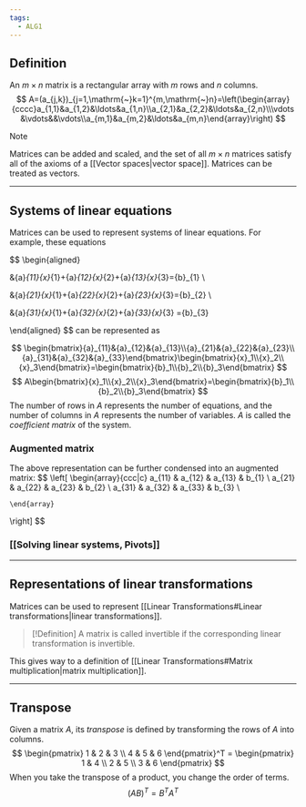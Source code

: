 ```yaml
---
tags:
  - ALG1
---
```


## Definition

An $m \times n$ matrix is a rectangular array with $m$ rows and $n$ columns.
$$
A=(a_{j,k})_{j=1,\mathrm{~}k=1}^{m,\mathrm{~}n}=\left(\begin{array}{cccc}a_{1,1}&a_{1,2}&\ldots&a_{1,n}\\a_{2,1}&a_{2,2}&\ldots&a_{2,n}\\\vdots&\vdots&&\vdots\\a_{m,1}&a_{m,2}&\ldots&a_{m,n}\end{array}\right)
$$


>[!Note] 
>Matrices can be added and scaled, and the set of all $m \times n$ matrices satisfy all of the axioms of a [[Vector spaces|vector space]]. Matrices can be treated as vectors.

---
## Systems of linear equations

Matrices can be used to represent systems of linear equations. 
For example, these equations

$$
\begin{aligned}

&{a}_{11}{x}_{1}+{a}_{12}{x}_{2}+{a}_{13}{x}_{3}={b}_{1} \\

&{a}_{21}{x}_{1}+{a}_{22}{x}_{2}+{a}_{23}{x}_{3}={b}_{2} \\

&{a}_{31}{x}_{1}+{a}_{32}{x}_{2}+{a}_{33}{x}_{3} ={b}_{3} 

\end{aligned}
$$
can be represented as

$$
\begin{bmatrix}{a}_{11}&{a}_{12}&{a}_{13}\\{a}_{21}&{a}_{22}&{a}_{23}\\{a}_{31}&{a}_{32}&{a}_{33}\end{bmatrix}\begin{bmatrix}{x}_1\\{x}_2\\{x}_3\end{bmatrix}=\begin{bmatrix}{b}_1\\{b}_2\\{b}_3\end{bmatrix}
$$
$$
A\begin{bmatrix}{x}_1\\{x}_2\\{x}_3\end{bmatrix}=\begin{bmatrix}{b}_1\\{b}_2\\{b}_3\end{bmatrix}
$$
The number of rows in $A$ represents the number of equations, and the number of columns in $A$ represents the number of variables. $A$ is called the *coefficient matrix* of the system.
### Augmented matrix
The above representation can be further condensed into an augmented matrix:
$$
\left[
    \begin{array}{ccc|c}
        a_{11} & a_{12} & a_{13}  & b_{1} \\
 a_{21} & a_{22} & a_{23} & b_{2} \\
 a_{31} & a_{32} & a_{33} & b_{3} \\
  
    \end{array}
\right]
$$

### [[Solving linear systems, Pivots]]

---
## Representations of linear transformations

Matrices can be used to represent [[Linear Transformations#Linear transformations|linear transformations]]. 

>[!Definition]
>A matrix is called invertible if the corresponding linear transformation is invertible.

This gives way to a definition of [[Linear Transformations#Matrix multiplication|matrix multiplication]].

---
## Transpose

Given a matrix $A$, its *transpose* is defined by transforming the rows of $A$ into columns.
$$
\begin{pmatrix}
1 & 2 & 3 \\
4 & 5 & 6
\end{pmatrix}^T
= \begin{pmatrix}
1 & 4 \\
2 & 5 \\
3 & 6
\end{pmatrix}
$$
When you take the transpose of a product, you change the order of terms. 
$$
(AB)^T = B^TA^T
$$


